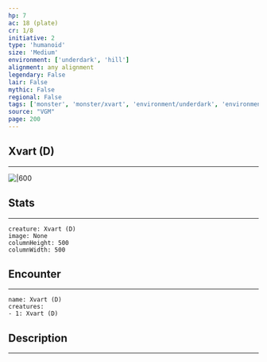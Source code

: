 ```yaml
---
hp: 7
ac: 18 (plate)
cr: 1/8
initiative: 2
type: 'humanoid'    
size: 'Medium'
environment: ['underdark', 'hill']
alignment: any alignment
legendary: False
lair: False
mythic: False
regional: False
tags: ['monster', 'monster/xvart', 'environment/underdark', 'environment/hill']
source: "VGM"
page: 200
---
```


## Xvart (D)
---

![|600](D:/Program%20Files/5e.tools/img/bestiary/VGM/Xvart.jpg)

## Stats
---

```statblock
creature: Xvart (D)
image: None
columnHeight: 500
columnWidth: 500
```

## Encounter
---

```encounter-table
name: Xvart (D)
creatures:
- 1: Xvart (D)
```

## Description
---




